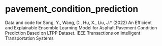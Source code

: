 # pavement_condition_prediction
Data and code for Song, Y., Wang, D., Hu, X., Liu, J.* (2022) An Efficient and Explainable Ensemble Learning Model for Asphalt Pavement
Condition Prediction Based on LTPP Dataset. IEEE Transactions on Intelligent Transportation Systems